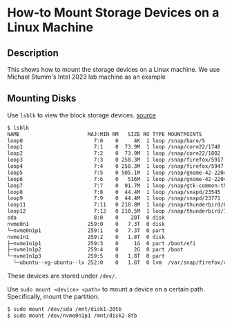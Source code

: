# How-to Mount Storage Devices on a Linux Machine

## Description

This shows how to mount the storage devices on a Linux machine.
We use Michael Stumm's Intel 2023 lab machine as an example

## Mounting Disks

Use `lsblk` to view the block storage devices. [source](https://unix.stackexchange.com/questions/49786/finding-all-storage-devices-attached-to-a-linux-machine)

```bash
$ lsblk
NAME                      MAJ:MIN RM   SIZE RO TYPE MOUNTPOINTS
loop0                       7:0    0     4K  1 loop /snap/bare/5
loop1                       7:1    0  73.9M  1 loop /snap/core22/1748
loop2                       7:2    0  73.9M  1 loop /snap/core22/1802
loop3                       7:3    0 258.3M  1 loop /snap/firefox/5917
loop4                       7:4    0 258.3M  1 loop /snap/firefox/5947
loop5                       7:5    0 505.1M  1 loop /snap/gnome-42-2204/176
loop6                       7:6    0   516M  1 loop /snap/gnome-42-2204/202
loop7                       7:7    0  91.7M  1 loop /snap/gtk-common-themes/1535
loop8                       7:8    0  44.4M  1 loop /snap/snapd/23545
loop9                       7:9    0  44.4M  1 loop /snap/snapd/23771
loop11                      7:11   0 210.8M  1 loop /snap/thunderbird/684
loop12                      7:12   0 210.5M  1 loop /snap/thunderbird/702
sda                         8:0    0    20T  0 disk 
nvme0n1                   259:0    0   7.3T  0 disk 
└─nvme0n1p1               259:1    0   7.3T  0 part 
nvme1n1                   259:2    0   1.8T  0 disk 
├─nvme1n1p1               259:3    0     1G  0 part /boot/efi
├─nvme1n1p2               259:4    0     2G  0 part /boot
└─nvme1n1p3               259:5    0   1.8T  0 part 
  └─ubuntu--vg-ubuntu--lv 252:0    0   1.8T  0 lvm  /var/snap/firefox/common/host-hunspell
```

These devices are stored under `/dev/`.

Use `sudo mount <device> <path>` to mount a device on a certain path.
Specifically, mount the partition.

```bash
$ sudo mount /dev/sda /mnt/disk1-20tb
$ sudo mount /dev/nvme0n1p1 /mnt/disk2-8tb
```
